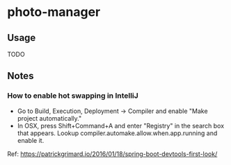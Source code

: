 # photo-manager

## Usage

TODO

## Notes
### How to enable hot swapping in IntelliJ
* Go to Build, Execution, Deployment  -> Compiler and enable "Make project automatically."
* In OSX, press Shift+Command+A and enter "Registry" in the search box that appears. Lookup compiler.automake.allow.when.app.running and enable it.

Ref: https://patrickgrimard.io/2016/01/18/spring-boot-devtools-first-look/


